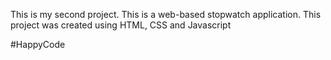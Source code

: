 This is my second project. This is a web-based stopwatch application. This project was created using HTML, CSS and Javascript

#HappyCode
